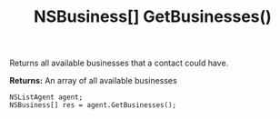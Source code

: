 ﻿---
uid: crmscript_ref_NSListAgent_GetBusinesses
title: NSBusiness[] GetBusinesses()
intellisense: NSListAgent.GetBusinesses
keywords: NSListAgent, GetBusinesses
so.topic: reference
---

Returns all available businesses that a contact could have.


**Returns:** An array of all available businesses

```crmscript
NSListAgent agent;
NSBusiness[] res = agent.GetBusinesses();
```

